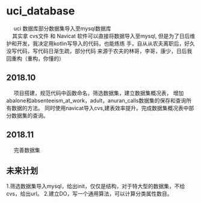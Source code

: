 # uci_database
&nbsp;&nbsp;&nbsp;&nbsp; uci 数据库部分数据集导入至mysql数据库   
&nbsp;&nbsp;&nbsp;&nbsp;其实拿 cvs文件 和 Navicat 软件可以直接将数据导入至mysql,
但是为了日后维护和开发，我决定用kotlin写导入的代码，也能练练
手，自从从农夫离职后，好久没写代码，写代码日渐生疏，部分代码
来源于农夫的林哥，李哥，康少，日后我回重构（重构，你懂的）

## 2018.10   
&nbsp;&nbsp;&nbsp;&nbsp; 项目搭建，规范代码中函数命名，筛选数据集，建立数据集概况表，
增加abalone和absenteeism_at_work，adult，anuran_calls数据集的保存和查询所有数据的方法。
同时使用navicat导入cvs,建表效率提升。完成数据集概况表中部分数据集的查询。

## 2018.11
&nbsp;&nbsp;&nbsp;&nbsp; 完善数据集

## 未来计划   
1.筛选数据集导入mysql，给出init，仅仅是结构，对于特大型的数据集，不给cvs，给出url。
2.建立DO，写一个通用算法，可以计算分类属性数目。
